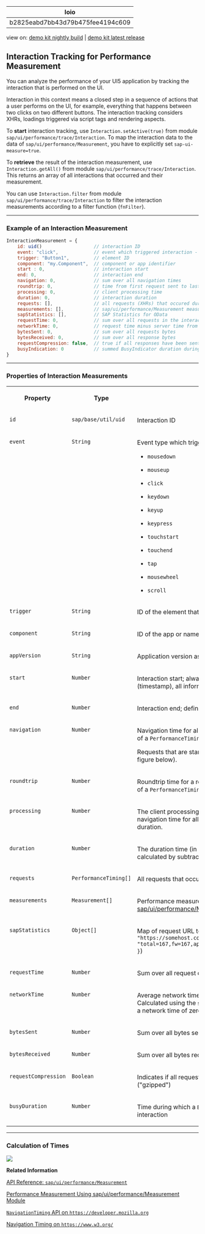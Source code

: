 <!-- loiob2825eabd7bb43d79b475fee4194c609 -->

| loio |
| -----|
| b2825eabd7bb43d79b475fee4194c609 |

<div id="loio">

view on: [demo kit nightly build](https://sdk.openui5.org/nightly/#/topic/b2825eabd7bb43d79b475fee4194c609) | [demo kit latest release](https://sdk.openui5.org/topic/b2825eabd7bb43d79b475fee4194c609)</div>

## Interaction Tracking for Performance Measurement

You can analyze the performance of your UI5 application by tracking the interaction that is performed on the UI.

Interaction in this context means a closed step in a sequence of actions that a user performs on the UI, for example, everything that happens between two clicks on two different buttons. The interaction tracking considers XHRs, loadings triggered via script tags and rendering aspects.

To **start** interaction tracking, use `Interaction.setActive(true)` from module `sap/ui/performance/trace/Interaction`. To map the interaction data to the data of `sap/ui/performance/Measurement`, you have to explicitly set `sap-ui-measure=true`.

To **retrieve** the result of the interaction measurement, use `Interaction.getAll()` from module `sap/ui/performance/trace/Interaction`. This returns an array of all interactions that occurred and their measurement.

You can use `Interaction.filter` from module `sap/ui/performance/trace/Interaction` to filter the interaction measurements according to a filter function \(`fnFilter`\).

***

### Example of an Interaction Measurement

```js
InteractionMeasurement = {
    id: uid()                   // interaction ID
    event: "click",             // event which triggered interaction - default is startup interaction
    trigger: "Button1",         // element ID
    component: "my.Component",  // component or app identifier
    start : 0,                  // interaction start
    end: 0,                     // interaction end
    navigation: 0,              // sum over all navigation times
    roundtrip: 0,               // time from first request sent to last received response end - without gaps and ignored overlap
    processing: 0,              // client processing time
    duration: 0,                // interaction duration
    requests: [],               // all requests (XHRs) that occured during the interaction
    measurements: [],           // sap/ui/performance/Measurement measurements
    sapStatistics: [],          // SAP Statistics for OData
    requestTime: 0,             // sum over all requests in the interaction
    networkTime: 0,             // request time minus server time from the sap-perf-fesrec header
    bytesSent: 0,               // sum over all requests bytes
    bytesReceived: 0,           // sum over all response bytes
    requestCompression: false,  // true if all responses have been sent gzipped - default is undefined
    busyIndication: 0           // summed BusyIndicator duration during this interaction
}
```

***

### Properties of Interaction Measurements


<table>
<tr>
<th valign="top">

Property

</th>
<th valign="top">

Type

</th>
<th valign="top">

Description

</th>
</tr>
<tr>
<td valign="top">

`id` 

</td>
<td valign="top">

`sap/base/util/uid` 

</td>
<td valign="top">

Interaction ID

</td>
</tr>
<tr>
<td valign="top">

`event` 

</td>
<td valign="top">

`String` 

</td>
<td valign="top">

Event type which triggered the interaction. Allowed types are:

-   `mousedown`

-   `mouseup`

-   `click`

-   `keydown`

-   `keyup`

-   `keypress`

-   `touchstart`

-   `touchend`

-   `tap`

-   `mousewheel`

-   `scroll`




</td>
</tr>
<tr>
<td valign="top">

`trigger` 

</td>
<td valign="top">

`String` 

</td>
<td valign="top">

ID of the element that triggered the action

</td>
</tr>
<tr>
<td valign="top">

`component` 

</td>
<td valign="top">

`String` 

</td>
<td valign="top">

ID of the app or name of the Component that contains the triggering element

</td>
</tr>
<tr>
<td valign="top">

`appVersion` 

</td>
<td valign="top">

`String` 

</td>
<td valign="top">

Application version as from App Descriptor

</td>
</tr>
<tr>
<td valign="top">

`start` 

</td>
<td valign="top">

`Number` 

</td>
<td valign="top">

Interaction start; always triggered by user interaction. From that point in time \(timestamp\), all information about request timings, rendering, etc. is collected.

</td>
</tr>
<tr>
<td valign="top">

`end` 

</td>
<td valign="top">

`Number` 

</td>
<td valign="top">

Interaction end; defined as start time plus duration.

</td>
</tr>
<tr>
<td valign="top">

`navigation` 

</td>
<td valign="top">

`Number` 

</td>
<td valign="top">

Navigation time for all requests, calculated as difference from `startTime` to `connectEnd` of a `PerformanceTiming` \(in ms\)

Requests that are started while another request is already in progress are ignored \(see figure below\).

</td>
</tr>
<tr>
<td valign="top">

`roundtrip` 

</td>
<td valign="top">

`Number` 

</td>
<td valign="top">

Roundtrip time for a request, calculated as difference from `requestStart` to `responseEnd` of a `PerformanceTiming` \(in ms\)

</td>
</tr>
<tr>
<td valign="top">

`processing` 

</td>
<td valign="top">

`Number` 

</td>
<td valign="top">

The client processing time \(in ms\) of an interaction, calculated by subtracting the navigation time for all requests and the sum of roundtrip times from the total processing duration.

</td>
</tr>
<tr>
<td valign="top">

`duration` 

</td>
<td valign="top">

`Number` 

</td>
<td valign="top">

The duration time \(in ms\) of an interaction including navigation and request times, calculated by subtracting the interaction start time from the interaction end time.

</td>
</tr>
<tr>
<td valign="top">

`requests` 

</td>
<td valign="top">

`PerformanceTiming[]` 

</td>
<td valign="top">

All requests that occurred during the interaction, taken from the `NavigationTiming` API

</td>
</tr>
<tr>
<td valign="top">

`measurements` 

</td>
<td valign="top">

`Measurement[]` 

</td>
<td valign="top">

Performance measurements \(see [Performance Measurement Using sap/ui/performance/Measurement Module](Performance_Measurement_Using_sap_ui_performance_Measurement_Module_78880c0.md)\)

</td>
</tr>
<tr>
<td valign="top">

`sapStatistics` 

</td>
<td valign="top">

`Object[]` 

</td>
<td valign="top">

Map of request URL to corresponding `sap-statistics` header as String \( format: `{ url: "https://somehost.com/sap/data...", statistics: "total=167,fw=167,app=0,gwtotal=167,gwhub=160,gwrfcoh=0,gwbe=7,gwapp=0,gwnongw=0" }`\)

</td>
</tr>
<tr>
<td valign="top">

`requestTime` 

</td>
<td valign="top">

`Number` 

</td>
<td valign="top">

Sum over all request durations of this interaction, from `startTime` to `responseEnd` \(in ms\)

</td>
</tr>
<tr>
<td valign="top">

`networkTime` 

</td>
<td valign="top">

`Number` 

</td>
<td valign="top">

Average network time per request \(in ms\) that occurred during the interaction. Calculated using the `sap-perf-fesrec` header sent by the back end with each response; a network time of zero results if no header is available.

</td>
</tr>
<tr>
<td valign="top">

`bytesSent` 

</td>
<td valign="top">

`Number` 

</td>
<td valign="top">

Sum over all bytes sent with requests \(content plus headers\)

</td>
</tr>
<tr>
<td valign="top">

`bytesReceived` 

</td>
<td valign="top">

`Number` 

</td>
<td valign="top">

Sum over all bytes received with responses \(content plus headers\)

</td>
</tr>
<tr>
<td valign="top">

`requestCompression` 

</td>
<td valign="top">

`Boolean` 

</td>
<td valign="top">

Indicates if all requests during an interaction have been received in GNU zip format \("gzipped"\)

</td>
</tr>
<tr>
<td valign="top">

`busyDuration` 

</td>
<td valign="top">

`Number` 

</td>
<td valign="top">

Time during which a `BusyIndicator` was rendered and hence blocking the UI during an interaction

</td>
</tr>
</table>

***

### Calculation of Times

![](images/loio9678404bdf5a4065ac270e76191984d0_LowRes.png)

**Related Information**  


[API Reference: `sap/ui/performance/Measurement`](https://sdk.openui5.org/api/module:sap/ui/performance/Measurement)

[Performance Measurement Using sap/ui/performance/Measurement Module](Performance_Measurement_Using_sap_ui_performance_Measurement_Module_78880c0.md "You can use sap/ui/performance/Measurement to measure the performance of your JavaScript code.")

[`NavigationTiming` API on `https://developer.mozilla.org`](https://developer.mozilla.org/en/docs/Web/API/Navigation_timing_API)

[Navigation Timing on `https://www.w3.org/`](https://www.w3.org/TR/2012/REC-navigation-timing-20121217)

